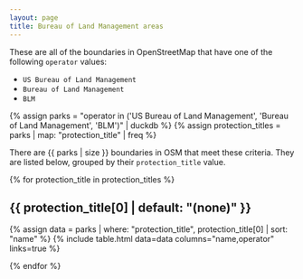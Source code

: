 ```yaml
---
layout: page
title: Bureau of Land Management areas
---
```


These are all of the boundaries in OpenStreetMap that have one of the following `operator` values:
- `US Bureau of Land Management`
- `Bureau of Land Management`
- `BLM`

{% assign parks = "operator in ('US Bureau of Land Management', 'Bureau of Land Management', 'BLM')" | duckdb %}
{% assign protection_titles = parks | map: "protection_title" | freq %}

There are {{ parks | size }} boundaries in OSM that meet these criteria.
They are listed below, grouped by their `protection_title` value.

{% for protection_title in protection_titles %}

<h2>{{ protection_title[0] | default: "(none)" }}</h2>

{% assign data = parks | where: "protection_title", protection_title[0] | sort: "name" %}
{% include table.html data=data columns="name,operator" links=true %}

{% endfor %}

